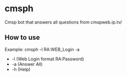 # cmsph

Cmsp bot that answers all questions from cmspweb.ip.tv/

## How to use

Example: cmsph -l RA:WEB_Login -a  

  * -l (Web Login format RA:Password)
  * -a (Answer All)
  * -h (Help)
